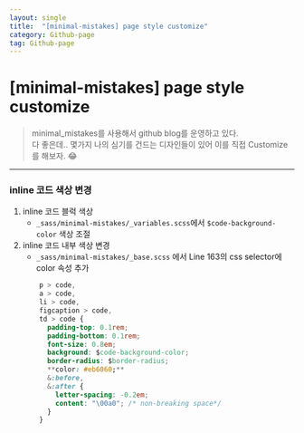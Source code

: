 ```yaml
---
layout: single
title:  "[minimal-mistakes] page style customize"
category: Github-page
tag: Github-page
---
```


# [minimal-mistakes] page style customize

> minimal_mistakes를 사용해서 github blog를 운영하고 있다.
<br>다 좋은데.. 몇가지 나의 심기를 건드는 디자인들이 있어 이를 직접 Customize를 해보자. 😂

---

### inline 코드 색상 변경
1. inline 코드 블럭 색상
   - `_sass/minimal-mistakes/_variables.scss`에서 `$code-background-color` 색상 조절
2. inline 코드 내부 색상 변경
    - `_sass/minimal-mistakes/_base.scss` 에서 Line 163의 css selector에 color 속성 추가
    ```css
        p > code,
        a > code,
        li > code,
        figcaption > code,
        td > code {
          padding-top: 0.1rem;
          padding-bottom: 0.1rem;
          font-size: 0.8em;
          background: $code-background-color;
          border-radius: $border-radius;
          **color: #eb6060;**
          &:before,
          &:after {
            letter-spacing: -0.2em;
            content: "\00a0"; /* non-breaking space*/
          }
        }
    ```